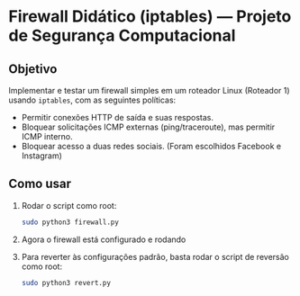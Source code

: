 # Firewall Didático (iptables) — Projeto de Segurança Computacional

## Objetivo
Implementar e testar um firewall simples em um roteador Linux (Roteador 1) usando `iptables`, com as seguintes políticas:
- Permitir conexões HTTP de saída e suas respostas.
- Bloquear solicitações ICMP externas (ping/traceroute), mas permitir ICMP interno.
- Bloquear acesso a duas redes sociais. (Foram escolhidos Facebook e Instagram)

## Como usar
1. Rodar o script como root:
   ```bash
   sudo python3 firewall.py
2. Agora o firewall está configurado e rodando

3. Para reverter às configurações padrão, basta rodar o script de reversão como root:
   ```bash
   sudo python3 revert.py
